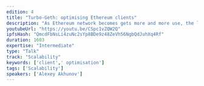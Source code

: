 ```yaml
---
edition: 4
title: "Turbo-Geth: optimising Ethereum clients"
description: "As Ethereum network becomes gets more and more use, the load on the system grows, and the scalability becomes the primary concern. While concepts like Plasma, State Channels, and Sharding offer medium to long term solutions, client software optimisation have a potential to create enough runway in the short term. Turbo-Geth is an experiment to challenge various design choices made in major Ethereum clients and see the outcome. It is currently a fork of go-ethereum, but hopefully the insights are applicable to other client implementations too. This presentation will report on main experiments, findings, benchmarks, and the current state of Turbo-Geth project."
youtubeUrl: "https://youtu.be/CSpc1vZQW2Q"
ipfsHash: "QmcdFbNsLi4zuNc2sYp8BDe9z48ZeVh56NgbQdJuhXq4Rf"
duration: 1603
expertise: "Intermediate"
type: "Talk"
track: "Scalability"
keywords: ['client',' optimisation']
tags: ['Scalability']
speakers: ['Alexey Akhunov']
---
```


